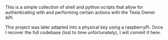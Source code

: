 This is a simple collection of shell and python scripts that allow for authenticating with and performing certain actions with the Tesla Owner API.

This project was later adapted into a physical key using a raspberryPi. Once I recover the full codebase (lost to time unfortunately), I will commit it here.
